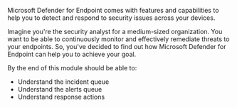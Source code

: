 Microsoft Defender for Endpoint comes with features and capabilities to help you to detect and respond to security issues across your devices.

Imagine you're the security analyst for a medium-sized organization. You want to be able to continuously monitor and  effectively remediate threats to your endpoints. So, you've decided to find out how Microsoft Defender for Endpoint can help you to achieve your goal.

By the end of this module should be able to:

- Understand the incident queue
- Understand the alerts queue
- Understand response actions
